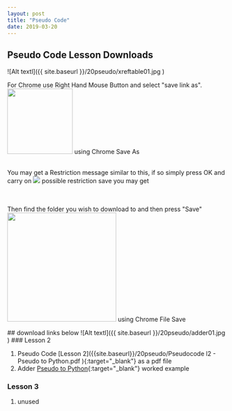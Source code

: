```yaml
---
layout: post
title: "Pseudo Code"
date: 2019-03-20
---
```

## **Pseudo Code Lesson Downloads**

![Alt textl]({{ site.baseurl }}/20pseudo/xreftable01.jpg )

<P>For Chrome use Right Hand Mouse Button and select "save link as".<BR />
<img src = "{{ site.baseurl }}/01flowolv4/chromesaveas.jpg"  width="150" height="150" /> using Chrome Save As <br /> <br />

You may get a Restriction message similar to this, if so simply press OK and carry on
<img src = "{{ site.baseurl }}/55general/nosaveerror.jpg"   /> possible restriction save you may get<br /> <br /> <br />

Then find the folder you wish to download to and then press "Save" <br />
<img src = "{{ site.baseurl }}/01flowolv4/chromefilesave.jpg"  width="250" height="250" /> using Chrome File Save<br />
</P>
## download links below
![Alt textl]({{ site.baseurl }}/20pseudo/adder01.jpg )
### Lesson 2

1. Pseudo Code [Lesson 2]({{site.baseurl}}/20pseudo/Pseudocode l2 - Pseudo to Python.pdf ){:target="_blank"} as a pdf file
2. Adder [Pseudo to Python]({{site.baseurl}}/20pseudo/example01.pdf ){:target="_blank"} worked example

### Lesson 3

1. unused

	

	










